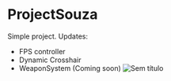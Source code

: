 # ProjectSouza
 Simple project.
Updates:
- FPS controller
- Dynamic Crosshair
- WeaponSystem (Coming soon)
![Sem título](https://user-images.githubusercontent.com/100738882/169643936-1ffe1897-d50f-416c-b14a-c38c99f205a4.png)
